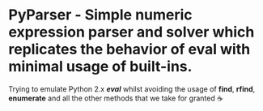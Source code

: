 # PyParser - Simple numeric expression parser and solver which replicates the behavior of eval with minimal usage of built-ins.
Trying to emulate Python 2.x ***eval*** whilst avoiding the usage of **find**, **rfind**, **enumerate** and all the other methods that we take for granted :coffee:
